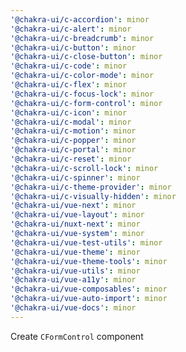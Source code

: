 ```yaml
---
'@chakra-ui/c-accordion': minor
'@chakra-ui/c-alert': minor
'@chakra-ui/c-breadcrumb': minor
'@chakra-ui/c-button': minor
'@chakra-ui/c-close-button': minor
'@chakra-ui/c-code': minor
'@chakra-ui/c-color-mode': minor
'@chakra-ui/c-flex': minor
'@chakra-ui/c-focus-lock': minor
'@chakra-ui/c-form-control': minor
'@chakra-ui/c-icon': minor
'@chakra-ui/c-modal': minor
'@chakra-ui/c-motion': minor
'@chakra-ui/c-popper': minor
'@chakra-ui/c-portal': minor
'@chakra-ui/c-reset': minor
'@chakra-ui/c-scroll-lock': minor
'@chakra-ui/c-spinner': minor
'@chakra-ui/c-theme-provider': minor
'@chakra-ui/c-visually-hidden': minor
'@chakra-ui/vue-next': minor
'@chakra-ui/vue-layout': minor
'@chakra-ui/nuxt-next': minor
'@chakra-ui/vue-system': minor
'@chakra-ui/vue-test-utils': minor
'@chakra-ui/vue-theme': minor
'@chakra-ui/vue-theme-tools': minor
'@chakra-ui/vue-utils': minor
'@chakra-ui/vue-a11y': minor
'@chakra-ui/vue-composables': minor
'@chakra-ui/vue-auto-import': minor
'@chakra-ui/vue-docs': minor
---
```


Create `CFormControl` component

